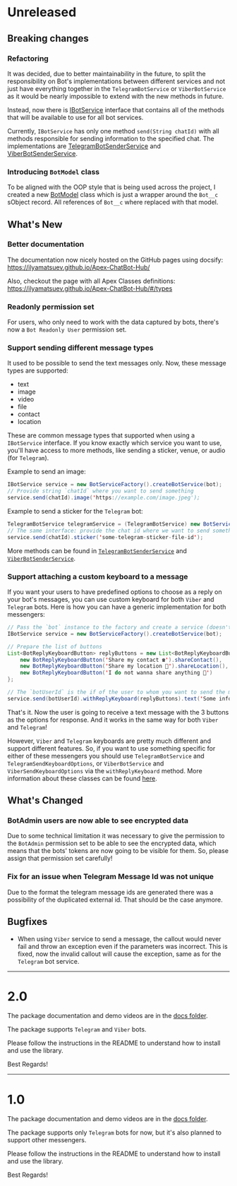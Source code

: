 # Unreleased

## Breaking changes

### Refactoring

It was decided, due to better maintainability in the future, to split the responsibility on Bot's implementations between different services and not just have everything together in the `TelegramBotService` or `ViberBotService` as it would be nearly impossible to extend with the new methods in future.

Instead, now there is [IBotService](https://ilyamatsuev.github.io/Apex-ChatBot-Hub/#/types/Interfaces/IBotService) interface that contains all of the methods that will be available to use for all bot services.

Currently, `IBotService` has only one method `send(String chatId)` with all methods responsible for sending information to the specified chat. The implementations are [TelegramBotSenderService](https://ilyamatsuev.github.io/Apex-ChatBot-Hub/#/types/Classes/TelegramBotSenderService) and [ViberBotSenderService](https://ilyamatsuev.github.io/Apex-ChatBot-Hub/#/types/Classes/ViberBotSenderService).

### Introducing `BotModel` class

To be aligned with the OOP style that is being used across the project, I created a new [BotModel](https://ilyamatsuev.github.io/Apex-ChatBot-Hub/#/types/Classes/BotModel) class which is just a wrapper around the `Bot__c` sObject record. All references of `Bot__c` where replaced with that model.

## What's New

### Better documentation

The documentation now nicely hosted on the GitHub pages using docsify: https://ilyamatsuev.github.io/Apex-ChatBot-Hub/

Also, checkout the page with all Apex Classes definitions: https://ilyamatsuev.github.io/Apex-ChatBot-Hub/#/types

### Readonly permission set

For users, who only need to work with the data captured by bots, there's now a `Bot Readonly User` permission set.

### Support sending different message types

It used to be possible to send the text messages only. Now, these message types are supported:

-   text
-   image
-   video
-   file
-   contact
-   location

These are common message types that supported when using a `IBotService` interface. If you know exactly which service you want to use, you'll have access to more methods, like sending a sticker, venue, or audio (for `Telegram`).

Example to send an image:

```java
IBotService service = new BotServiceFactory().createBotService(bot);
// Provide string `chatId` where you want to send something
service.send(chatId).image('https://example.com/image.jpeg');
```

Example to send a sticker for the `Telegram` bot:

```java
TelegramBotService telegramService = (TelegramBotService) new BotServiceFactory().createBotService(bot);
// The same interface: provide the chat id where we want to send something
service.send(chatId).sticker('some-telegram-sticker-file-id');
```

More methods can be found in [`TelegramBotSenderService`](https://ilyamatsuev.github.io/Apex-ChatBot-Hub/#/types/Classes/TelegramBotSenderService) and [`ViberBotSenderService`](https://ilyamatsuev.github.io/Apex-ChatBot-Hub/#/types/Classes/ViberBotSenderService).

### Support attaching a custom keyboard to a message

If you want your users to have predefined options to choose as a reply on your bot's messages, you can use custom keyboard for both `Viber` and `Telegram` bots. Here is how you can have a generic implementation for both messengers:

```java
// Pass the `bot` instance to the factory and create a service (doesn't matter if it's `Viber` or `Telegram` bot)
IBotService service = new BotServiceFactory().createBotService(bot);

// Prepare the list of buttons
List<BotReplyKeyboardButton> replyButtons = new List<BotReplyKeyboardButton> {
    new BotReplyKeyboardButton('Share my contact ☎️').shareContact(),
    new BotReplyKeyboardButton('Share my location 📍').shareLocation(),
    new BotReplyKeyboardButton('I do not wanna share anything 😤')
};

// The `botUserId` is the if of the user to whom you want to send the message
service.send(botUserId).withReplyKeyboard(replyButtons).text('Some informative message!');
```

That's it. Now the user is going to receive a text message with the 3 buttons as the options for response. And it works in the same way for both `Viber` and `Telegram`!

However, `Viber` and `Telegram` keyboards are pretty much different and support different features. So, if you want to use something specific for either of these messengers you should use `TelegramBotService` and `TelegramSendKeyboardOptions`, or `ViberBotService` and `ViberSendKeyboardOptions` via the `withReplyKeyboard` method. More information about these classes can be found [here](https://ilyamatsuev.github.io/Apex-ChatBot-Hub/#/types).

## What's Changed

### BotAdmin users are now able to see encrypted data

Due to some technical limitation it was necessary to give the permission to the `BotAdmin` permission set to be able to see the encrypted data, which means that the bots' tokens are now going to be visible for them. So, please assign that permission set carefully!

### Fix for an issue when Telegram Message Id was not unique

Due to the format the telegram message ids are generated there was a possibility of the duplicated external id. That should be the case anymore.

## Bugfixes

-   When using `Viber` service to send a message, the callout would never fail and throw an exception even if the parameters was incorrect. This is fixed, now the invalid callout will cause the exception, same as for the `Telegram` bot service.

---

# 2.0

The package documentation and demo videos are in the [docs folder](https://github.com/IlyaMatsuev/Apex-ChatBot-Hub/tree/main/docs).

The package supports `Telegram` and `Viber` bots.

Please follow the instructions in the README to understand how to install and use the library.

Best Regards!

---

# 1.0

The package documentation and demo videos are in the [docs folder](https://github.com/IlyaMatsuev/Apex-Bot-Lib/tree/main/docs).

The package supports only `Telegram` bots for now, but it's also planned to support other messengers.

Please follow the instructions in the README to understand how to install and use the library.

Best Regards!
